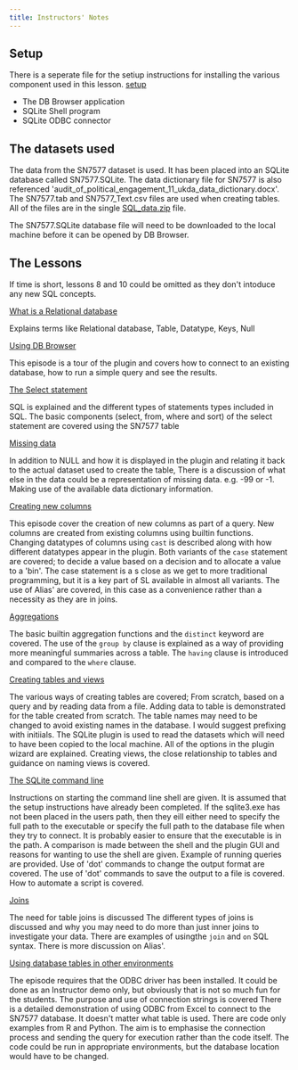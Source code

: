 ```yaml
---
title: Instructors' Notes
---
```


## Setup

There is a seperate file for the setiup instructions for installing the various component used in this lesson. [setup](../setup.md)

* The DB Browser application
* SQLite Shell program
* SQLite ODBC connector

## The datasets used

The data from the SN7577 dataset is used. It has been placed into an SQLite database called SN7577.SQLite.
The data dictionary file for SN7577 is also referenced 'audit_of_political_engagement_11_ukda_data_dictionary.docx'.
The SN7577.tab and SN7577_Text.csv files are used when creating tables. All of the files are in the single [SQL_data.zip](../data/SQL_data.zip) file.

The SN7577.SQLite database file will need to be downloaded to the local machine before it can be opened by DB Browser.




## The Lessons

If time is short, lessons 8 and 10 could be omitted as they don't intoduce any new SQL concepts.

[What is a Relational database](../_episodes/01-relational-database.md)

Explains terms like Relational database, Table, Datatype, Keys, Null

[Using DB Browser](../_episodes/02-db-browser.md)

This episode is a tour of the plugin and covers how to connect to an existing database, how to run a simple query and see the results.

[The Select statement](../_episodes/03-select.md)

SQL is explained and the different types of statements types included in SQL.
The basic components (select, from, where and sort) of the select statement are covered using the SN7577 table

[Missing data](../_episodes/04-missing-data.md)

In addition to NULL and how it is displayed in the plugin and relating it back to the actual dataset used to create the table,
There is a discussion of what else in the data could be a representation of missing data. e.g. -99 or -1.
Making use of the available data dictionary information.

[Creating new columns](../_episodes/05-creating-new-columns.md)

This episode cover the creation of new columns as part of a query.
New columns are created from existing columns using builtin functions.
Changing datatypes of columns using `cast` is described along with how different datatypes appear in the plugin.
Both variants of the `case` statement are covered; to decide a value based on a decision and to allocate a value to a 'bin'.
The case statement is a s close as we get to more traditional programming, but it is a key part of SL available in almost all variants.
The use of Alias' are covered, in this case as a convenience rather than a necessity as they are in joins.


[Aggregations](../_episodes/06-aggregation.md)

The basic builtin aggregation functions and the `distinct` keyword are covered.
The use of the `group by` clause is explained as a way of providing more meaningful summaries across a table.
The `having` clause is introduced and compared to the `where` clause.

[Creating tables and views](../_episodes/07-creating-tables-views.md)

The various ways of creating tables are covered; From scratch, based on a query and by reading data from a file.
Adding data to table is demonstrated for the table created from scratch.
The table names may need to be changed to avoid existing names in the database. I would suggest prefixing with initiials.
The SQLite plugin is used to read the datasets which will need to have been copied to the local machine.
All of the options in the plugin wizard are explained.
Creating views, the close relationship to tables and guidance on naming views is covered.

[The SQLite command line](../_episodes/08_sqlite-command-lines.md)

Instructions on starting the command line shell are given. It is assumed that the setup instructions have already been completed.
If the sqlite3.exe has not been placed in the users path, then they eill either need to specify the full path to the executable or specify the full path to the database file when they try to connect. It is probably easier to ensure that the executable is in the path.
A comparison is made between the shell and the plugin GUI and reasons for wanting to use the shell are given.
Example of running queries are provided.
Use of 'dot' commands to change the output format are covered.
The use of 'dot' commands to save the output to a file is covered.
How to automate a script is covered.


[Joins](../_episodes/09-joins.md)

The need for table joins is discussed
The different types of joins is discussed and why you may need to do more than just inner joins to investigate your data.
There are examples of usingthe `join` and `on` SQL syntax.
There is more discussion on Alias'.

[Using database tables in other environments](../_episodes/10-other-environments.md)

The episode requires that the ODBC driver has been installed.  It could be done as an Instructor demo only, but obviously that is not so much fun for the students.
The purpose and use of connection strings is covered
There is a detailed demonstration of using ODBC from Excel to connect to the SN7577 database. It doesn't matter what table is used.
There are code only examples from R and Python. The aim is to emphasise the connection process and sending the query for execution rather than the code itself.
The code could be run in appropriate environments, but the database location would have to be changed.
